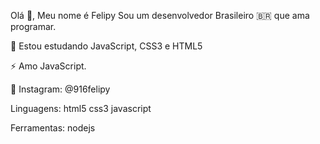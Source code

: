 Olá 👋, Meu nome é Felipy
Sou um desenvolvedor Brasileiro 🇧🇷 que ama programar.

🌱 Estou estudando JavaScript, CSS3 e HTML5

⚡ Amo JavaScript.

💬 Instagram: @916felipy

Linguagens:
html5 css3 javascript

Ferramentas:
nodejs

